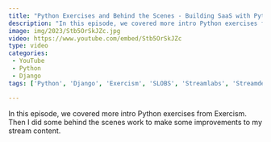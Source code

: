 ```yaml
---
title: "Python Exercises and Behind the Scenes - Building SaaS with Python and Django #159"
description: "In this episode, we covered more intro Python exercises from Exercism. Then I did some behind the scenes work to make some improvements to my stream content."
image: img/2023/Stb5OrSkJZc.jpg
video: https://www.youtube.com/embed/Stb5OrSkJZc
type: video
categories:
 - YouTube
 - Python
 - Django
tags: ['Python', 'Django', 'Exercism', 'SLOBS', 'Streamlabs', 'Streamdeck']

---
```


In this episode, we covered more intro Python exercises from Exercism. Then I did some behind the scenes work to make some improvements to my stream content.
